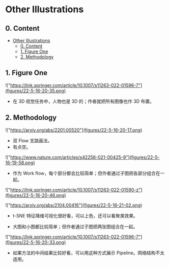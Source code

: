 # Other Illustrations

## 0. Content

- [Other Illustrations](#other-illustrations)
  - [0. Content](#0-content)
  - [1. Figure One](#1-figure-one)
  - [2. Methodology](#2-methodology)

## 1. Figure One

!["https://link.springer.com/article/10.1007/s11263-022-01596-7"](figures/22-5-16-20-35.png)

- 在 3D 视觉任务中，人物也是 3D 的；作者就把所有图像也作 3D 布置。

## 2. Methodology

!["https://arxiv.org/abs/2201.00520"](figures/22-5-16-20-17.png)

- 双 Flow 支路画法。
- 有点空。

!["https://www.nature.com/articles/s42256-021-00425-9"](figures/22-5-16-19-58.png)

- 作为 Work flow，每个部分都会比较简单；但作者通过子图把各部分组合在一起。

!["https://link.springer.com/article/10.1007/s11263-022-01590-z"](figures/22-5-16-20-46.png)

!["https://arxiv.org/abs/2104.00416"](figures/22-5-16-21-02.png)

- t-SNE 特征降维可视化很好看，可以上色，还可以看聚类效果。

- 大图和小图都比较简单；但作者通过子图把两张图组合在一起。

!["https://link.springer.com/article/10.1007/s11263-022-01596-7"](figures/22-5-16-20-33.png)

- 如果方法的中间结果比较好看，可以用这种方式展示 Pipeline。网络结构不太适用。
